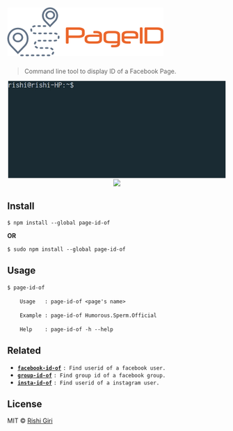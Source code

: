 # ![page-id-of](media/pid.png)

> Command line tool to display ID of a Facebook Page.

<p align="center">
	<img width="500" src="media/pid.gif">
	<br>
	<a href="https://travis-ci.org/CodeDotJS/page-id-of">
	<img src="https://travis-ci.org/CodeDotJS/page-id-of.svg?branch=master">
	</a>
</p>

## Install

```
$ npm install --global page-id-of
```
__OR__
```
$ sudo npm install --global page-id-of
```

## Usage

```
$ page-id-of

	Usage   : page-id-of <page's name>

	Example : page-id-of Humorous.Sperm.Official

	Help    : page-id-of -h --help
```

## Related

- __[`facebook-id-of`](https://github.com/CodeDotJS/facebook-id-of)__ `: Find userid of a facebook user.`
- __[`group-id-of`](https://github.com/CodeDotJS/group-id-of)__       `: Find group id of a facebook group.`
- __[`insta-id-of`](https://github.com/CodeDotJS/insta-id-of)__       `: Find userid of a instagram user.`

## License

MIT &copy; [Rishi Giri](http://rishigiri.com)
